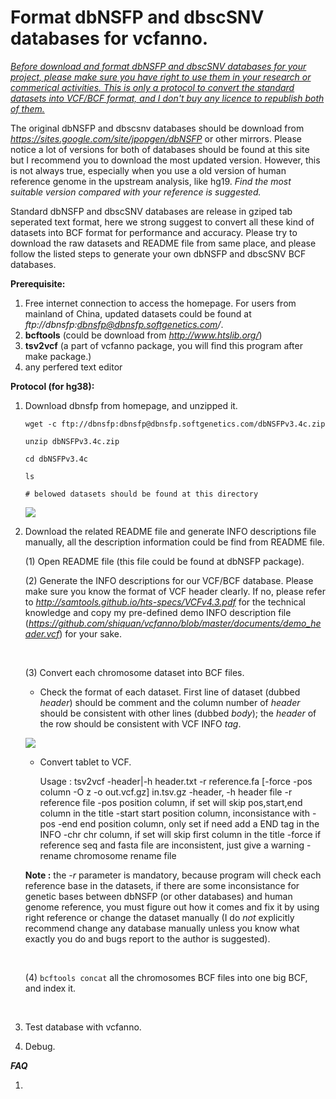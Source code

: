 
Format dbNSFP and dbscSNV databases for vcfanno.
==================================

*<u>Before download and format dbNSFP and dbscSNV databases for your project, please make sure you have right to use them in your research or commerical activities. This is only a protocol to convert the standard datasets into VCF/BCF format, and I don't buy any licence to republish both of them.</u>*

 The original dbNSFP and dbscsnv databases should be download from *https://sites.google.com/site/jpopgen/dbNSFP* or other mirrors. Please notice a lot of versions for both of databases should be found at this site but I recommend  you to download the most updated version. However, this is not always true, especially when you use a old version of human reference genome in the upstream analysis, like hg19. *Find the most suitable version compared with your reference is suggested.*



Standard dbNSFP and dbscSNV databases are release in gziped tab seperated text format, here we strong suggest to convert all these kind of datasets into BCF format for performance and accuracy. Please try to download the raw datasets and README file from same place, and please follow the listed steps to generate your own dbNSFP and dbscSNV BCF databases.



**Prerequisite:**

1. Free internet connection to access the homepage. For users from mainland of China, updated datasets could be found at *ftp://dbnsfp:dbnsfp@dbnsfp.softgenetics.com/*.
2. **bcftools**  (could be download from *http://www.htslib.org/*)
3. **tsv2vcf**    (a part of vcfanno package, you will find this program after make package.)
4. any perfered text editor




**Protocol (for hg38):**

1. Download dbnsfp from homepage, and unzipped it.

   `wget -c ftp://dbnsfp:dbnsfp@dbnsfp.softgenetics.com/dbNSFPv3.4c.zip`

   `unzip dbNSFPv3.4c.zip ` 

   `cd dbNSFPv3.4c`

   `ls`

   `# belowed datasets should be found at this directory`

   ![](https://github.com/shiquan/vcfanno/blob/master/documents/database/dbNSFP_files.png)

2. Download the related README file and generate INFO descriptions file manually, all the description information could be find from README file.

   (1) Open README file (this file could be found at dbNSFP package).

   (2) Generate the INFO descriptions for our VCF/BCF database. Please make sure you know the format of VCF header clearly. If no, please refer to *http://samtools.github.io/hts-specs/VCFv4.3.pdf* for the technical knowledge and copy my pre-defined demo INFO description file (*https://github.com/shiquan/vcfanno/blob/master/documents/demo_header.vcf*) for your sake.

   ​

   (3)  Convert each chromosome dataset into BCF files. 

   * Check the format of each dataset. First line of dataset (dubbed *header*) should be comment and the column number of *header* should be consistent with other lines (dubbed *body*); the *header* of the row should be consistent with VCF INFO *tag*.

   ![](https://github.com/shiquan/vcfanno/blob/master/documents/database/dbNSFP_header.png)

   * Convert tablet to VCF.

       Usage : tsv2vcf -header|-h header.txt -r reference.fa [-force -pos column -O z -o out.vcf.gz] in.tsv.gz
           -header, -h     header file
           -r              reference file
           -pos            position column, if set will skip pos,start,end column in the title
           -start          start position column, inconsistance with -pos
           -end            end position column, only set if need add a END tag in the INFO
           -chr            chr column, if set will skip first column in the title
           -force          if reference seq and fasta file are inconsistent, just give a warning
           -rename         chromosome rename file

   **Note :**  the *-r* parameter is mandatory, because program will check each reference base in the datasets, if there are some inconsistance for genetic bases between dbNSFP (or other databases) and human genome reference, you must figure out how it comes and fix it by using right reference or change the dataset manually (I do *not* explicitly recommend change any database manually unless you know what exactly you do and bugs report to the author is suggested).

   ​

   (4)  `bcftools concat` all the chromosomes BCF files into one big BCF, and index it.

   ​

3. Test database with vcfanno.

4. Debug.



***FAQ***

1. ​



